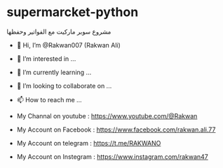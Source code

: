 # supermarcket-python
مشروع سوبر ماركيت مع الفواتير وحفظها 
- 👋 Hi, I’m @Rakwan007 (Rakwan Ali)
- 👀 I’m interested in ...
- 🌱 I’m currently learning ...
- 💞️ I’m looking to collaborate on ...
- 📫 How to reach me ...

- My Channal on youtube :
https://www.youtube.com/@Rakwan
- My Account on Facebook :
https://www.facebook.com/rakwan.ali.77
- My Account on telegram :
https://t.me/RAKWANO
- My Account on Instegram :
https://www.instagram.com/rakwan47
<!---
Rakwan007/Rakwan007 is a ✨ special ✨ repository because its `README.md` (this file) appears on your GitHub profile.
You can click the Preview link to take a look at your changes.
--->
